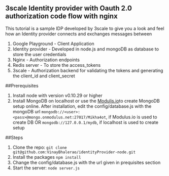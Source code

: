 ## 3scale Identity provider with Oauth 2.0 authorization code flow with nginx

This tutorial is a sample IDP developed by 3scale to give you a look and feel how an Identity provider connects and exchanges messages between

1. Google Playground - Client Application
2. Identity provider - Developed in node.js and mongoDB as database to store the user credentials
3. Nginx - Authorization endpoints 
4. Redis server - To store the access_tokens
5. 3scale - Authorization backend for validating the tokens and generating the client_id and client_secret

##Prerequisites
1. Install node with version v0.10.29 or higher
2. Install MongoDB on localhost or use the [Modulis.io](https://modulus.io/)to create MongoDB setup online. After installation, edit the config/database.js with the mongoDB url
`mongodb://<user>:<pass>@mongo.onmodulus.net:27017/Mikha4ot`, if Modulus.io is used to create DB OR `mongodb://127.0.0.1/mydb`, if localhost is used to create setup

##Steps
1. Clone the repo: `git clone git@github.com:VinayBhalerao/identityProvider-node.git`
2. Install the packages `npm install`
3. Change the config/database.js with the url given in prequisites section
4. Start the server: `node server.js`

